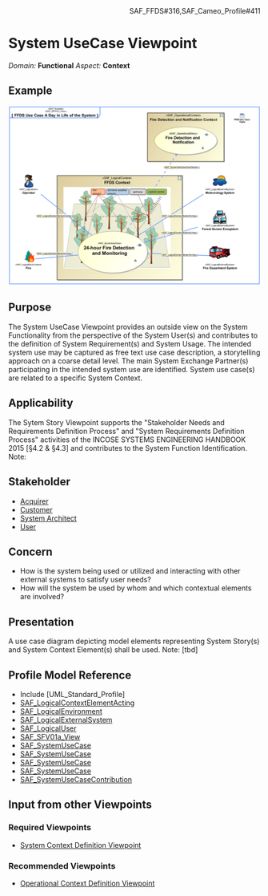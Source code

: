 <div align="right">SAF_FFDS#316,SAF_Cameo_Profile#411</div>

# System UseCase Viewpoint
*Domain:* **Functional** *Aspect:* **Context**
## Example
![FFDS Use Case A Day in Life of the System](../diagrams/FFDS-Use-Case-A-Day-in-Life-of-the-System.svg)
## Purpose
The System UseCase Viewpoint provides an outside view on the System Functionality from the perspective of the System User(s) and contributes to the definition of System Requirement(s) and System Usage. The intended system use may be captured as free text use case description, a storytelling approach on a coarse detail level. The main System Exchange Partner(s) participating in the intended system use are identified. System use case(s) are related to a specific System Context.
## Applicability
The Sytem Story Viewpoint supports the "Stakeholder Needs and Requirements Definition Process" and "System Requirements Definition Process" activities of the INCOSE SYSTEMS ENGINEERING HANDBOOK 2015 [§4.2 & §4.3] and contributes to the System Function Identification.
Note:
## Stakeholder
* [Acquirer](../stakeholders.md#Acquirer)
* [Customer](../stakeholders.md#Customer)
* [System Architect](../stakeholders.md#System-Architect)
* [User](../stakeholders.md#User)
## Concern
* How is the system being used or utilized and interacting with other external systems to satisfy user needs?
* How will the system be used by whom and which contextual elements are involved?
## Presentation
A use case diagram depicting model elements representing System Story(s) and System Context Element(s) shall be used.
Note: [tbd]

## Profile Model Reference
* Include [UML_Standard_Profile]
* [SAF_LogicalContextElementActing](../stereotypes.md#SAF_LogicalContextElementActing)
* [SAF_LogicalEnvironment](../stereotypes.md#SAF_LogicalEnvironment)
* [SAF_LogicalExternalSystem](../stereotypes.md#SAF_LogicalExternalSystem)
* [SAF_LogicalUser](../stereotypes.md#SAF_LogicalUser)
* [SAF_SFV01a_View](../stereotypes.md#SAF_SFV01a_View)
* [SAF_SystemUseCase](../stereotypes.md#SAF_SystemUseCase)
* [SAF_SystemUseCase](../stereotypes.md#SAF_SystemUseCase)
* [SAF_SystemUseCase](../stereotypes.md#SAF_SystemUseCase)
* [SAF_SystemUseCase](../stereotypes.md#SAF_SystemUseCase)
* [SAF_SystemUseCaseContribution](../stereotypes.md#SAF_SystemUseCaseContribution)
## Input from other Viewpoints
### Required Viewpoints
* [System Context Definition Viewpoint](System-Context-Definition-Viewpoint.md)
### Recommended Viewpoints
* [Operational Context Definition Viewpoint](Operational-Context-Definition-Viewpoint.md)
